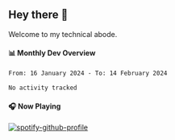 ## Hey there 👋

Welcome to my technical abode.

#### 📊 Monthly Dev Overview
<!--START_SECTION:waka-->

```txt
From: 16 January 2024 - To: 14 February 2024

No activity tracked
```

<!--END_SECTION:waka-->

#### 🎧 Now Playing

[![spotify-github-profile](https://spotify-github-profile.vercel.app/api/view?uid=james2mid&cover_image=true&theme=natemoo-re)](https://open.spotify.com/user/james2mid?si=2b3baf2b09cb499e)
